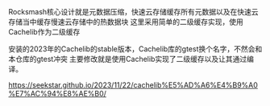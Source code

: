 Rocksmash核心设计就是元数据压缩，快速云存储缓存所有元数据以及在快速云存储当中缓存慢速云存储中的热数据块
这里采用简单的二级缓存实现，使用Cachelib作为二级缓存

安装的2023年的Cachelib的stable版本，Cachelib库的gtest换个名字，不然会和本仓库的gtest冲突
主要修改就是使用Cachelib实现了二级缓存以及让其通过编译。

https://seekstar.github.io/2023/11/22/cachelib%E5%AD%A6%E4%B9%A0%E7%AC%94%E8%AE%B0/


